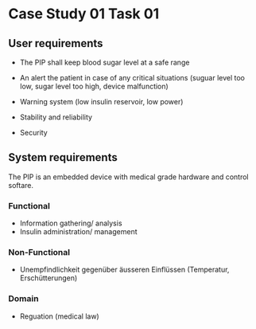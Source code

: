 # Case Study 01 Task 01

## User requirements
- The PIP shall keep blood sugar level at a safe range
- An alert the patient in case of any critical situations (suguar level too low, sugar level too high, device malfunction)

- Warning system (low insulin reservoir, low power)
- Stability and reliability
- Security

## System requirements
The PIP is an embedded device with medical grade hardware and control softare.

### Functional
- Information gathering/ analysis
- Insulin administration/ management

### Non-Functional
- Unempfindlichkeit gegenüber äusseren Einflüssen (Temperatur, Erschütterungen)

### Domain
- Reguation (medical law)

